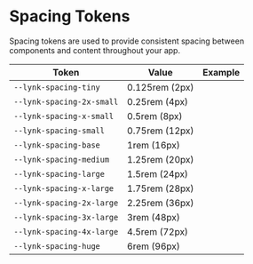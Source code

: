 # Spacing Tokens

Spacing tokens are used to provide consistent spacing between components and content throughout your app.

| Token                   | Value          | Example                                                                                                         |
| ----------------------- | -------------- | --------------------------------------------------------------------------------------------------------------- |
| `--lynk-spacing-tiny`      | 0.125rem (2px) | <div class="spacing-demo" style="width: var(--lynk-spacing-tiny); height: var(--lynk-spacing-tiny);"></div>           |
| `--lynk-spacing-2x-small`  | 0.25rem (4px)  | <div class="spacing-demo" style="width: var(--lynk-spacing-2x-small); height: var(--lynk-spacing-2x-small);"></div>   |
| `--lynk-spacing-x-small`   | 0.5rem (8px)   | <div class="spacing-demo" style="width: var(--lynk-spacing-x-small); height: var(--lynk-spacing-x-small);"></div>     |
| `--lynk-spacing-small`     | 0.75rem (12px) | <div class="spacing-demo" style="width: var(--lynk-spacing-small); height: var(--lynk-spacing-small);"></div>         |
| `--lynk-spacing-base`      | 1rem (16px)    | <div class="spacing-demo" style="width: var(--lynk-spacing-base); height: var(--lynk-spacing-base);"></div>           |
| `--lynk-spacing-medium`    | 1.25rem (20px) | <div class="spacing-demo" style="width: var(--lynk-spacing-medium); height: var(--lynk-spacing-medium);"></div>       |
| `--lynk-spacing-large`     | 1.5rem (24px)  | <div class="spacing-demo" style="width: var(--lynk-spacing-large); height: var(--lynk-spacing-large);"></div>         |
| `--lynk-spacing-x-large`   | 1.75rem (28px) | <div class="spacing-demo" style="width: var(--lynk-spacing-x-large); height: var(--lynk-spacing-x-large);"></div>     |
| `--lynk-spacing-2x-large`  | 2.25rem (36px) | <div class="spacing-demo" style="width: var(--lynk-spacing-2x-large); height: var(--lynk-spacing-2x-large);"></div>   |
| `--lynk-spacing-3x-large`  | 3rem (48px)    | <div class="spacing-demo" style="width: var(--lynk-spacing-3x-large); height: var(--lynk-spacing-3x-large);"></div>   |
| `--lynk-spacing-4x-large`  | 4.5rem (72px)  | <div class="spacing-demo" style="width: var(--lynk-spacing-4x-large); height: var(--lynk-spacing-4x-large);"></div>   |
| `--lynk-spacing-huge`      | 6rem (96px)    | <div class="spacing-demo" style="width: var(--lynk-spacing-huge); height: var(--lynk-spacing-huge);"></div>           |
